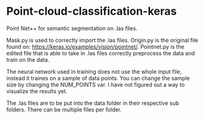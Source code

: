 # Point-cloud-classification-keras
Point Net++ for semantic segmentation on .las files. 

Mask.py is used to correctly import the .las files. 
Origin.py is the original file found on: https://keras.io/examples/vision/pointnet/. 
Pointnet.py is the edited file that is able to take in .las files correctly preprocess the data and train on the data. 

The neural network used in training does not use the whole input file, instead it traines on a sample of data points. You can change the sample size by changing the NUM_POINTS var. 
I have not figured out a way to visualize the results yet. 

The .las files are to be put into the data folder in their respective sub folders.
There can be multiple files per folder. 
